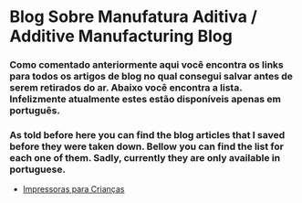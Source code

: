 # Blog Sobre Manufatura Aditiva / Additive Manufacturing Blog


### Como comentado anteriormente aqui você encontra os links para todos os artigos de blog  no qual consegui salvar antes de serem retirados do ar. Abaixo você encontra a lista. Infelizmente atualmente estes estão disponíveis apenas em português.
### As told before here you can find the blog articles that I saved before they were taken down. Bellow you can find the list for each one of them. Sadly, currently they are only available in portuguese.


- [Impressoras para Crianças](https://masterv98.github.io/AboutVGER/AMBlog/A&N2Crianças)
